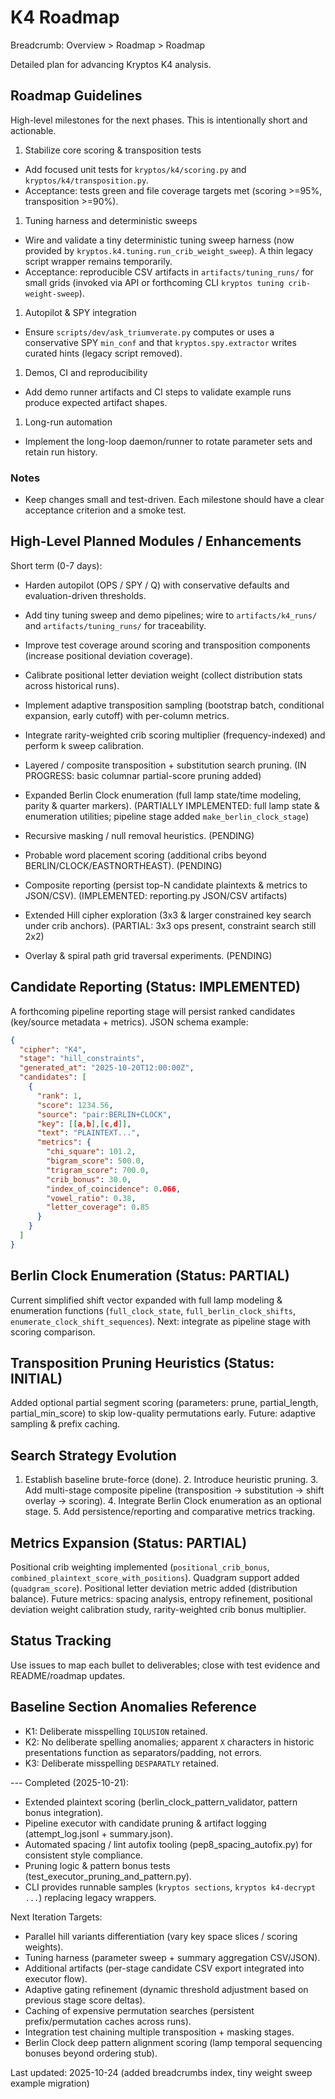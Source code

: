 # K4 Roadmap
Breadcrumb: Overview > Roadmap > Roadmap

Detailed plan for advancing Kryptos K4 analysis.

## Roadmap Guidelines


High-level milestones for the next phases. This is intentionally short and actionable.

1. Stabilize core scoring & transposition tests

- Add focused unit tests for `kryptos/k4/scoring.py` and `kryptos/k4/transposition.py`.
- Acceptance: tests green and file coverage targets met (scoring >=95%, transposition >=90%).

1. Tuning harness and deterministic sweeps

- Wire and validate a tiny deterministic tuning sweep harness (now provided by
`kryptos.k4.tuning.run_crib_weight_sweep`). A thin legacy script wrapper remains temporarily.
- Acceptance: reproducible CSV artifacts in `artifacts/tuning_runs/` for small grids (invoked via
API or forthcoming CLI `kryptos tuning crib-weight-sweep`).

1. Autopilot & SPY integration

- Ensure `scripts/dev/ask_triumverate.py` computes or uses a conservative SPY `min_conf` and that
`kryptos.spy.extractor` writes curated hints (legacy script removed).

1. Demos, CI and reproducibility

- Add demo runner artifacts and CI steps to validate example runs produce expected artifact shapes.

1. Long-run automation

- Implement the long-loop daemon/runner to rotate parameter sets and retain run history.

### Notes

- Keep changes small and test-driven. Each milestone should have a clear acceptance criterion and a
smoke test.

## High-Level Planned Modules / Enhancements

Short term (0-7 days):
- Harden autopilot (OPS / SPY / Q) with conservative defaults and evaluation-driven thresholds.
- Add tiny tuning sweep and demo pipelines; wire to `artifacts/k4_runs/` and
`artifacts/tuning_runs/` for traceability.
- Improve test coverage around scoring and transposition components (increase positional deviation
coverage).
- Calibrate positional letter deviation weight (collect distribution stats across historical runs).
- Implement adaptive transposition sampling (bootstrap batch, conditional expansion, early cutoff)
with per-column metrics.
- Integrate rarity-weighted crib scoring multiplier (frequency-indexed) and perform k sweep
calibration.

- Layered / composite transposition + substitution search pruning. (IN PROGRESS: basic columnar
partial-score pruning added)
- Expanded Berlin Clock enumeration (full lamp state/time modeling, parity & quarter markers).
(PARTIALLY IMPLEMENTED: full lamp state & enumeration utilities; pipeline stage added
`make_berlin_clock_stage`)
- Recursive masking / null removal heuristics. (PENDING)
- Probable word placement scoring (additional cribs beyond BERLIN/CLOCK/EASTNORTHEAST). (PENDING)
- Composite reporting (persist top-N candidate plaintexts & metrics to JSON/CSV). (IMPLEMENTED:
reporting.py JSON/CSV artifacts)
- Extended Hill cipher exploration (3x3 & larger constrained key search under crib anchors).
(PARTIAL: 3x3 ops present, constraint search still 2x2)
- Overlay & spiral path grid traversal experiments. (PENDING)

## Candidate Reporting (Status: IMPLEMENTED)

A forthcoming pipeline reporting stage will persist ranked candidates (key/source metadata +
metrics). JSON schema example:

```json
{
  "cipher": "K4",
  "stage": "hill_constraints",
  "generated_at": "2025-10-20T12:00:00Z",
  "candidates": [
    {
      "rank": 1,
      "score": 1234.56,
      "source": "pair:BERLIN+CLOCK",
      "key": [[a,b],[c,d]],
      "text": "PLAINTEXT...",
      "metrics": {
        "chi_square": 101.2,
        "bigram_score": 500.0,
        "trigram_score": 700.0,
        "crib_bonus": 30.0,
        "index_of_coincidence": 0.066,
        "vowel_ratio": 0.38,
        "letter_coverage": 0.85
      }
    }
  ]
}
```

## Berlin Clock Enumeration (Status: PARTIAL)

Current simplified shift vector expanded with full lamp modeling & enumeration functions
(`full_clock_state`, `full_berlin_clock_shifts`, `enumerate_clock_shift_sequences`). Next: integrate
as pipeline stage with scoring comparison.

## Transposition Pruning Heuristics (Status: INITIAL)

Added optional partial segment scoring (parameters: prune, partial_length, partial_min_score) to
skip low-quality permutations early. Future: adaptive sampling & prefix caching.

## Search Strategy Evolution

1. Establish baseline brute-force (done). 2. Introduce heuristic pruning. 3. Add multi-stage
composite pipeline (transposition → substitution → shift overlay → scoring). 4. Integrate Berlin
Clock enumeration as an optional stage. 5. Add persistence/reporting and comparative metrics
tracking.

## Metrics Expansion (Status: PARTIAL)

Positional crib weighting implemented (`positional_crib_bonus`,
`combined_plaintext_score_with_positions`). Quadgram support added (`quadgram_score`). Positional
letter deviation metric added (distribution balance). Future metrics: spacing analysis, entropy
refinement, positional deviation weight calibration study, rarity-weighted crib bonus multiplier.

## Status Tracking

Use issues to map each bullet to deliverables; close with test evidence and README/roadmap updates.

## Baseline Section Anomalies Reference

- K1: Deliberate misspelling `IQLUSION` retained.
- K2: No deliberate spelling anomalies; apparent `X` characters in historic presentations function
as separators/padding, not errors.
- K3: Deliberate misspelling `DESPARATLY` retained.

--- Completed (2025-10-21):

- Extended plaintext scoring (berlin_clock_pattern_validator, pattern bonus integration).
- Pipeline executor with candidate pruning & artifact logging (attempt_log.jsonl + summary.json).
- Automated spacing / lint autofix tooling (pep8_spacing_autofix.py) for consistent style
compliance.
- Pruning logic & pattern bonus tests (test_executor_pruning_and_pattern.py).
- CLI provides runnable samples (`kryptos sections`, `kryptos k4-decrypt ...`) replacing legacy
wrappers.

Next Iteration Targets:

- Parallel hill variants differentiation (vary key space slices / scoring weights).
- Tuning harness (parameter sweep + summary aggregation CSV/JSON).
- Additional artifacts (per-stage candidate CSV export integrated into executor flow).
- Adaptive gating refinement (dynamic threshold adjustment based on previous stage score deltas).
- Caching of expensive permutation searches (persistent prefix/permutation caches across runs).
- Integration test chaining multiple transposition + masking stages.
- Berlin Clock deep pattern alignment scoring (lamp temporal sequencing bonuses beyond ordering
stub).

Last updated: 2025-10-24 (added breadcrumbs index, tiny weight sweep example migration)
